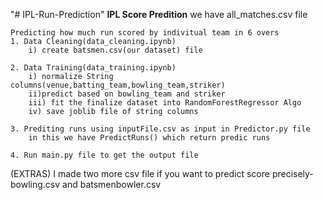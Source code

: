 "# IPL-Run-Prediction" 
**IPL Score Predition**
we have all_matches.csv file 

    Predicting how much run scored by indivitual team in 6 overs 
    1. Data Cleaning(data_cleaning.ipynb)
        i) create batsmen.csv(our dataset) file
    
    2. Data Training(data_training.ipynb)
        i) normalize String columns(venue,batting_team,bowling_team,striker)
        ii)predict based on bowling_team and striker
        iii) fit the finalize dataset into RandomForestRegressor Algo
        iv) save joblib file of string columns

    3. Prediting runs using inputFile.csv as input in Predictor.py file
        in this we have PredictRuns() which return predic runs
    
    4. Run main.py file to get the output file

(EXTRAS)
    I made two more csv file if you want to predict score precisely-
    bowling.csv and batsmenbowler.csv 
